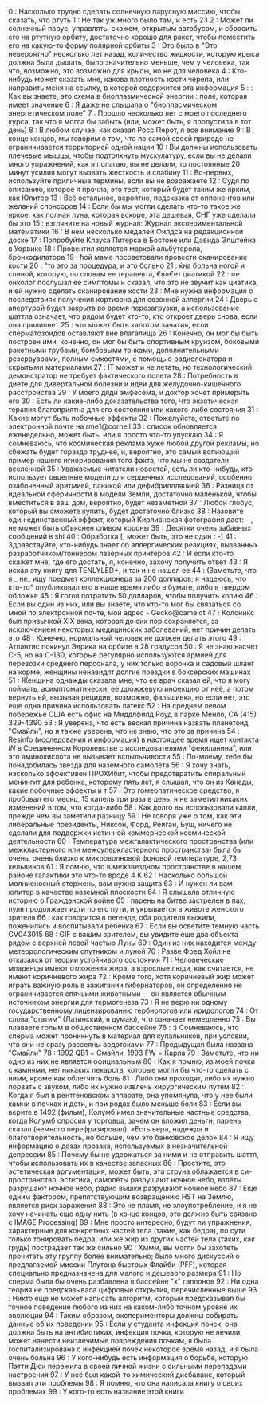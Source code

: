 
0 : Насколько трудно сделать солнечную парусную миссию, чтобы сказать, что ртуть
1 :  Не так уж много было там, и есть 23
2 :  Может ли солнечный парус, управлять, скажем, открытым автобусом, и сбросить его на ртутную орбиту, достаточно хорошо для ракет, чтобы поместить его на какую-то форму полярной орбиты
3 : Это было в "Это невероятно" несколько лет назад, количество жидкости, которую крыса должна была дышать, было значительно меньше, чем у человека, так что, возможно, это возможно для крысы, но не для человека
4 : Кто-нибудь может сказать мне, какова плотность кости черепа, или направить меня на ссылку, в которой содержится эта информация
5 : : Как вы знаете, это схема в биоплазмической энергии : поле, которая имеет значение
6 :  Я даже не слышала о "биопласмическом энергетическом поле"
7 :  Прошло несколько лет с моего последнего курса, так что я могла бы забыть (или, может быть, я пропустила в тот день)
8 :  В любом случае, как сказал Росс Перот, я все внимание
9 : В конце концов, мы говорим о том, что по самой своей природе не ограничивается территорией одной нации
10 : Вы должны использовать плечевые мышцы, чтобы подтолкнуть мускулатуру, если вы не делали много упражнений, как я полагаю, вы не делали, то постоянные 20 минут усилия могут вызвать жесткость и слабину
11 :  Во-первых, используйте приличные термины, если вы не возражаете
12 : Судя по описанию, которое я прочла, это тест, который будет таким же ярким, как Юпитер
13 :  Всё остальное, вероятно, подсказка от оппонентов или желаний спонсоров
14 :  Если бы мы могли сделать что-то такое же яркое, как полная луна, которая вскоре, эта дешевая, СНГ уже сделала бы это
15 :  взгляните на новый журнал: Журнал экспериментальной математики
16 :  В нем несколько медалей Филдса на редакционной доске
17 :  Попробуйте Клауса Питерса в Бостоне или Дэвида Эпштейна в Уорвике
18 : Провентил является маркой альбутерола, бронходилатора
19 : ћой маме посоветовали провести сканирование кости
20 :  "то это за процедура, и это больно
21 :  ќна больна ногой и спиной, которую, по словам ее терапевта, €вл€ет циатикой
22 :  ≈е онколог послушал ее симптомы и сказал, что это не звучит как циатика, и ей нужно сделать сканирование кости
23 : Мне нужна информация о последствиях получения кортизона для сезонной аллергии
24 : Дверь с апертурой будет закрыта во время перезагрузки, а использование шаттла означает, что рядом будет кто-то, кто откроет дверь снова, если она прилипнет
25 : что может быть капотом зачатия, если сперматозоидов оставляют вне влагалища
26 : Конечно, он мог бы быть построен ими, конечно, он мог бы быть спортивным круизом, боковыми ракетными трубами, бомбовыми точками, дополнительными резервуарами, полным емкостями, с помощью радиолокатора и скрытыми материалами
27 :  IT может и не летать, но технологический демонстратор не требует фактического полета
28 : Потребность в диете для дивертальной болезни и идеи для желудочно-кишечного расстройства
29 : У моего дяди эмфесема, и доктор хочет примерить его
30 :  Есть ли какие-либо доказательства того, что экзотическая терапия благоприятна для его состояния или какого-либо состояния
31 :  Какие могут быть побочные эффекты
32 :  Пожалуйста, ответьте по электронной почте на rme1@cornell
33 :  список обновляется еженедельно, может быть, или я просто что-то упускаю
34 : Я сомневаюсь, что космическая реклама хуже любой другой рекламы, но сбежать будет гораздо труднее, и, вероятно, это самый вопиющий пример нашего игнорирования того факта, что мы не создатели вселенной
35 : Уважаемые читатели новостей, есть ли кто-нибудь, кто использует овцепные модели для сердечных исследований, особенно озабоченный аритмией, паникой или дефибриллляцией
36 : Разница от идеальной сферичности в модели Земли, достаточно маленькой, чтобы вместиться в ваш дом, вероятно, будет незаметной
37 :  Любой глобус, который вы сможете купить, будет достаточно близко
38 :  Назовите один единственный эффект, который Кирлианская фотография дает: - , не может быть объяснен сливом короны
39 :  Десятки очень забавных сообщений в shi
40 :  Обработка [, может быть, это не один : -]
41 : Здравствуйте, кто-нибудь знает об аллергических реакциях, вызванных разработчиком/тоннером лазерных принтеров
42 : И если кто-то скажет мне, где его достать, я, конечно, захочу получить ответ
43 :  Я искал эту книгу для TENLYLED+, и так и не нашел ее
44 :  (Заметьте, что я _ не_ ищу предмет коллекционера за 200 долларов; я надеюсь, что кто-то* опубликовал его в наше время либо в бумаге, либо в твердом обложке
45 :  Я готов потратить 50 долларов, чтобы получить копию
46 : Если вы один из них, или вы знаете, что кто-то мог бы связаться со мной по электронной почте, мой адрес - Gecko@camelot
47 : Колоникс был привычкой XIX века, которая до сих пор сохраняется, за исключением некоторых медицинских заболеваний, нет причин делать это
48 :  Конечно, нормальный человек не должен делать этого
49 :  Атлантис покинул Эврика на орбите в 28 градусов
50 : Я не знаю насчет C-5, но на C-130, которые регулярно используются армией для перевозки среднего персонала, у них только воронка и садовый шланг на корме, женщины ненавидят долгие поездки в боксерских машинах
51 : Женщина однажды сказала мне, что ее врач сказал ей, что я могу поймать, асимптоматически, ее дрожжевую инфекцию от неё, а потом вернуть ей, вызывая рецидив, возможно, фальшивка, но если нет, это еще одна причина использовать латекс
52 : На среднем левом побережье США есть офис на Миддлфилд Роуд в парке Менло, CA (415) 329-4390
53 : Я уверена, что есть веская причина назвать планетоид "Смайли", но я также уверена, что не знаю, что это за причина
54 : Resinfo (исследования и информация) в настоящее время ищет контакта _IN_ в Соединенном Королевстве с исследователями "фениланина", или это аминокислота не вызывает вспыльчивости
55 : По-моему, тебе бы понадобилась звезда для наземного самолёта
56 : Я хочу знать, насколько эффективен ПРОХИбит, чтобы предотвратить спиральный менингит для ребенка, которому пять лет, я слышал, что он из Канады, какие побочные эффекты и т
57 : Это гомеопатическое средство, я пробовал его месяц, 15 капель три раза в день, я не заметил никаких изменений в том, что когда-либо
58 :  Как долго вы использовали капли, прежде чем вы заметили разницу
59 : Не говоря уже о том, как эти либеральные президенты, Никсон, Форд, Рейган, Буш, ничего не сделали для поддержки истинной коммерческой космической деятельности
60 : Температура межгалактического пространства (или межкластерного или межсуперкластерного пространства) была бы очень, очень близко к микроволновой фоновой температуре, 2,73 кельвинов
61 :  Я помню, что в межзвездном пространстве в нашем районе галактики это что-то вроде 4 К
62 : Насколько большой молниеносный стержень, вам нужна защита
63 :  И нужен ли вам юпитер в качестве наземной плоскости
64 : Я слышала отличную историю о Гражданской войне
65 :  парень на битве застрелен в пах, пуля продолжает идти по его пути, и укрывается в животе женского зрителя
66 :  как говорится в легенде, оба родителя выжили, поженились и воспитывали ребенка
67 : Если вы осветите темную часть CV043015
68 :  GIF с вашим зрителем, вы увидите еще два объекта рядом с верхней левой частью Луны
69 :  Один из них находится между метеорологическим спутником и луной
70 : Разве Фред Хойл не отказался от теории устойчивого состояния
71 : Человеческие младенцы имеют отложения жира, а взрослые люди, как считается, не имеют коричневого жира
72 :  Кроме того, хотя коричневый жир может играть важную роль в зажигании гибернаторов, он определенно не ограничивается спячьими животными -- он является обычным источником энергии для термогенеза
73 : Я не верю ни одному государственному лицензированию гербиологов или иридологов
74 : От слова "статим" (Латинский, я думаю), что означает немедленно
75 : Вы плаваете голым в общественном бассейне
76 :  :) Сомневаюсь, что сперма может проникнуть в материал для купальников, при условии, что они не сразу рассеяны водотоками
77 :  Предыдущая была названа "Смайли"
78 :  1992 QB1 = Смайли, 1993 FW = Карла
79 :  Заметьте, что ни одно из них не является официальным
80 : Как я помню, из моей почки с камнями, нет никаких лекарств, которые могли бы что-то сделать с ними, кроме как облегчить боль
81 :  Либо они проходят, либо их нужно порвать с звуком, либо их нужно извлечь хирургическим путем
82 :  Когда я был в рентгеновском аппарате, она упомянула, что у нее были камни в почках и дети, и при родах было меньше боли
83 : Если вы верите в 1492 (фильм), Колумб имел значительные частные средства, когда Колумб спросил у торговца, зачем он вложил деньги, парень сказал (немного перефразировал): «Есть вера, надежда и благотворительность, но больше, чем это банковское дело»
84 : Я ищу информацию о дозах прозака, используемых в незначительной депрессии
85 : Почему бы не удержаться за ними и не отправить шаттл, чтобы использовать их в качестве запасных
86 : Простите, это эстетическая аргументация, может быть, эта струна облажается в си-пространство, эстетика, самолёты разрушают ночное небо, взлёты разрушают ночное небо, радио вышки разрушают ночное небо
87 : Еще одним фактором, препятствующим возвращению HST на Землю, является риск заражения
88 : Это не пламя, не злоупотребление, и я не хочу начинать еще одну нить (в конце концов, это должно быть связано с IMAGE Processing)
89 : Мне просто интересно, будут ли упражнения, характерные для конкретных частей тела (такие, как бедра), по сути только тонировать бедра, или же жир из других частей тела (таких, как грудь) пострадает так же сильно
90 :  Хммм, вы могли бы захотеть прочитать эту группу более внимательно; было много дискуссий о предлагаемой миссии Плутона быстрых Флайби (PFF), которая специально предназначена для малого и дешевого размера
91 : Но сперма была бы очень разбавлена в бассейне "х" галлонов
92 :  Ни одна теория не предсказывала цифровые открытия, перечисленные выше
93 :  Никто еще не может написать алгоритм, который предсказывал бы точное поведение любого из них на каком-либо точном уровне их эволюции
94 :  Таким образом, эксперименторы должны собирать данные об их поведении
95 : Если у студента инфекция почек, она должна быть на антибиотиках, инфекция почка, которую не лечили, может нанести неизлечимые повреждения почкам, я была госпитализирована с инфекцией почек некоторое время назад, и я была очень больна
96 : У кого-нибудь есть информация о борьбе, которую Пэтти Дюк пережила в своей личной жизни с сильными перепадами настроения
97 :  У неё был какой-то химический дисбаланс, который вызвал эти проблемы
98 :  Я помню, что она написала книгу о своих проблемах
99 :  У кого-то есть название этой книги
